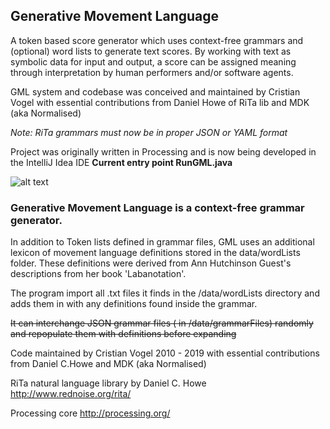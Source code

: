 ## Generative Movement Language


A token based score generator which uses context-free grammars and (optional) word lists to generate text scores. By working with text as symbolic data for input and output, a score can be assigned meaning through interpretation by human performers and/or software agents.

GML system and codebase was conceived and maintained by Cristian Vogel with essential contributions from Daniel Howe of RiTa lib and MDK (aka Normalised)

*Note: RiTa grammars must now be in proper JSON or YAML format*

Project was originally written in Processing
and is now being developed in the IntelliJ Idea IDE
**Current entry point RunGML.java**

![alt text](https://www.cristianvogel.com/publicimage/generatedRitualsExample.png "Example output")


### Generative Movement Language is a context-free grammar generator.

In addition to Token lists defined in grammar files, GML uses an additional lexicon of movement language definitions stored in the data/wordLists folder. These definitions were derived from Ann Hutchinson Guest's descriptions from her book 'Labanotation'.

The program import all .txt files it finds in the /data/wordLists directory and adds them in with any definitions found inside the grammar.

~~It can interchange JSON grammar files ( in /data/grammarFiles) randomly and repopulate them with definitions before expanding~~

Code maintained by Cristian Vogel 2010 - 2019 with essential contributions from Daniel C.Howe and MDK (aka Normalised)

RiTa natural language library by Daniel C. Howe http://www.rednoise.org/rita/

Processing core http://processing.org/
